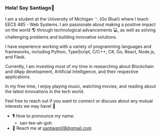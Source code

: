 ### Hola! Soy Santiago👋

I am a student at the University of Michigan 〽️ (Go Blue!) where I teach EECS 485 - Web Systems. I am passionate about making a positive impact on the world 🌎 through technological advancements 💻, as well as solving challenging problems and building innovative solutions.

I have experience working with a variety of programming languages and frameworks, including Python, TypeScript, C/C++, C#, Go, React, Node.js, and Flask.

Currently, I am investing most of my time in researching about Blockchain and dApp development, Artificial Intelligence, and their respective applications.

In my free time, I enjoy playing music, watching movies, and reading about the latest innovations in the tech world.

Feel free to reach out if you want to connect or discuss about any mutual interests we may have! 🤝

- 🎙 How to pronounce my name:
  - san-tee-ah-goh
- 📧 Reach me at santiagm08@gmail.com

<!--
**santiagomed/santiagomed** is a ✨ _special_ ✨ repository because its `README.md` (this file) appears on your GitHub profile.

Here are some ideas to get you started:

- 🔭 I’m currently working on ...
- 🌱 I’m currently learning ...
- 👯 I’m looking to collaborate on ...
- 🤔 I’m looking for help with ...
- 💬 Ask me about ...
- 📫 How to reach me: ...
- 😄 Pronouns: ...
- ⚡ Fun fact: ...
-->
